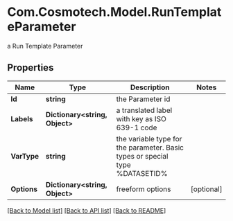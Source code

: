 # Com.Cosmotech.Model.RunTemplateParameter
a Run Template Parameter

## Properties

Name | Type | Description | Notes
------------ | ------------- | ------------- | -------------
**Id** | **string** | the Parameter id | 
**Labels** | **Dictionary&lt;string, Object&gt;** | a translated label with key as ISO 639-1 code | 
**VarType** | **string** | the variable type for the parameter. Basic types or special type %DATASETID% | 
**Options** | **Dictionary&lt;string, Object&gt;** | freeform options | [optional] 

[[Back to Model list]](../README.md#documentation-for-models) [[Back to API list]](../README.md#documentation-for-api-endpoints) [[Back to README]](../README.md)

